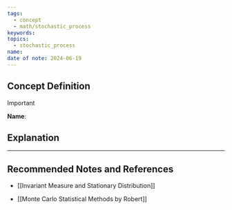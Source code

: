 ```yaml
---
tags:
  - concept
  - math/stochastic_process
keywords: 
topics:
  - stochastic_process
name: 
date of note: 2024-06-19
---
```


## Concept Definition

>[!important]
>**Name**: 



## Explanation





-----------
##  Recommended Notes and References


- [[Invariant Measure and Stationary Distribution]]

- [[Monte Carlo Statistical Methods by Robert]]